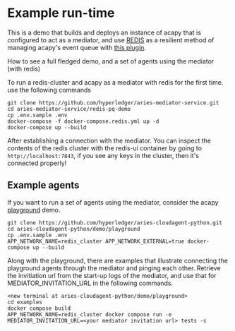 # Example run-time

This is a demo that builds and deploys an instance of acapy that is configured to act as a mediator, and use [REDIS](https://redis.com/) as a resilient method of managing acapy's event queue with [this plugin](https://github.com/bcgov/aries-acapy-plugin-redis-events). 

How to see a full fledged demo, and a set of agents using the mediator (with redis)  

To run a redis-cluster and acapy as a mediator with redis for the first time. use the following commands

```
git clone https://github.com/hyperledger/aries-mediator-service.git
cd aries-mediator-service/redis-pq-demo
cp .env.sample .env 
docker-compose -f docker-compose.redis.yml up -d
docker-compose up --build
```

After establishing a connection with the mediator. You can inspect the contents of the redis cluster with the redis-ui container by going to `http://localhost:7843`, if you see any keys in the cluster, then it's connected properly!

## Example agents

If you want to run a set of agents using the mediator, consider the acapy [playground](https://github.com/hyperledger/aries-cloudagent-python/blob/main/demo/playground/README.md) demo. 

```
git clone https://github.com/hyperledger/aries-cloudagent-python.git
cd aries-cloudagent-python/demo/playground
cp .env.sample .env
APP_NETWORK_NAME=redis_cluster APP_NETWORK_EXTERNAL=true docker-compose up --build
```

Along with the playground, there are examples that illustrate connecting the playground agents through the mediator and pinging each other. Retrieve the invitiation url from the start-up logs of the mediator, and use that for MEDIATOR_INVITATION_URL in the following commands. 

```
<new terminal at aries-cloudagent-python/demo/playground>
cd examples
docker compose build
APP_NETWORK_NAME=redis_cluster docker compose run -e MEDIATOR_INVITATION_URL=<your mediator invitation url> tests -s
```
